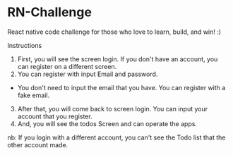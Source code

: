 # RN-Challenge
React native code challenge for those who love to learn, build, and win! :)

Instructions

1. First, you will see the screen login. If you don't have an account, you can register on a different screen.
2. You can register with input Email and password.
- You don't need to input the email that you have. You can register with a fake email.
3. After that, you will come back to screen login. You can input your account that you register.
4. And, you will see the todos Screen and can operate the apps.

nb: If you login with a different account, you can't see the Todo list that the other account made.
